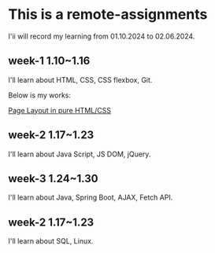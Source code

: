 # This is a remote-assignments

I'ii will record my learning from 01.10.2024 to 02.06.2024.

## week-1 1.10~1.16

I'll learn about HTML, CSS, CSS flexbox, Git.

Below is my works:

[Page Layout in pure HTML/CSS](https://smillzy.github.io/remote-assignments.io/week-1/assignment-2/index.html)

## week-2 1.17~1.23

I'll learn about Java Script, JS DOM, jQuery.

## week-3 1.24~1.30

I'll learn about Java, Spring Boot, AJAX, Fetch API.

## week-2 1.17~1.23

I'll learn about SQL, Linux.


